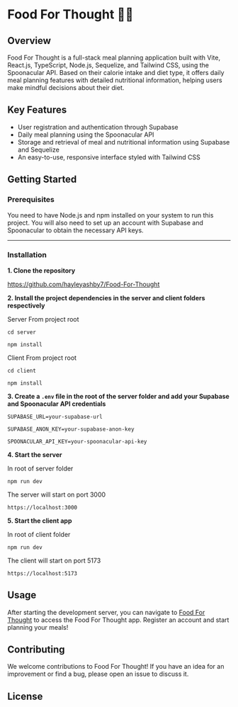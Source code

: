 # Food For Thought 🍎🤔

## Overview

Food For Thought is a full-stack meal planning application built with Vite, React.js, TypeScript, Node.js, Sequelize, and Tailwind CSS, using the Spoonacular API. Based on their calorie intake and diet type, it offers daily meal planning features with detailed nutritional information, helping users make mindful decisions about their diet.

## Key Features

- User registration and authentication through Supabase
- Daily meal planning using the Spoonacular API
- Storage and retrieval of meal and nutritional information using Supabase and Sequelize
- An easy-to-use, responsive interface styled with Tailwind CSS

## Getting Started

### Prerequisites

You need to have Node.js and npm installed on your system to run this project. You will also need to set up an account with Supabase and Spoonacular to obtain the necessary API keys.

---

### Installation

**1. Clone the repository** 

<https://github.com/hayleyashby7/Food-For-Thought>


**2. Install the project dependencies in the server and client folders respectively**

Server
From project root

`cd server`

`npm install`

Client 
From project root

`cd client`

`npm install`

**3. Create a `.env` file in the root of the server folder and add your Supabase and Spoonacular API credentials**

`SUPABASE_URL=your-supabase-url`

`SUPABASE_ANON_KEY=your-supabase-anon-key`

`SPOONACULAR_API_KEY=your-spoonacular-api-key`

**4. Start the server**

In root of server folder 

`npm run dev`

The server will start on port 3000

`https://localhost:3000`

**5. Start the client app**   

In root of client folder 

`npm run dev`

The client will start on port 5173

`https://localhost:5173`


## Usage

After starting the development server, you can navigate to [Food For Thought](https://localhost:5173) to access the Food For Thought app. Register an account and start planning your meals!

## Contributing

We welcome contributions to Food For Thought! If you have an idea for an improvement or find a bug, please open an issue to discuss it.

## License
